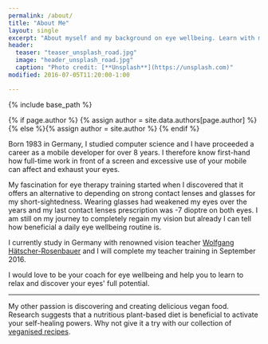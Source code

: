 ```yaml
---
permalink: /about/
title: "About Me"
layout: single
excerpt: "About myself and my background on eye wellbeing. Learn with me how to maintain a healthy sight, as well as to prevent and improve vision disorders naturally."
header:
  teaser: "teaser_unsplash_road.jpg"
  image: "header_unsplash_road.jpg"
  caption: "Photo credit: [**Unsplash**](https://unsplash.com)"
modified: 2016-07-05T11:20:00-1:00

---
```


{% include base_path %}

{% if page.author %}
  {% assign author = site.data.authors[page.author] %}{% else %}{% assign author = site.author %}
{% endif %}

[comment]: <> (TODO: Add a nice photo plus a header?)

Born 1983 in Germany, I studied computer science and I have proceeded a career as a mobile developer for over 8 years. I therefore know first-hand how full-time work in front of a screen and excessive use of your mobile can affect and exhaust your eyes.


My fascination for eye therapy training started when I discovered that it offers an alternative to depending on strong contact lenses and glasses for my short-sightedness. Wearing glasses had weakened my eyes over the years and my last contact lenses prescription was -7 dioptre on both eyes. I am still on my journey to completely regain my vision but already I can tell how beneficial a daily eye wellbeing routine is.


I currently study in Germany with renowned vision teacher [Wolfgang Hätscher-Rosenbauer](http://institut-fuer-sehtraining.de/) and I will complete my teacher training in September 2016.


I would love to be your coach for eye wellbeing and help you to learn to relax and discover your eyes' full potential. 

---

My other passion is discovering and creating delicious vegan food. Research suggests that a nutritious plant-based diet is beneficial to activate your self-healing powers. Why not give it a try with our collection of [veganised recipes](http://veganised.co.uk "veganised recipes").


[comment]: <> (Add some research link to read further on this)


[comment]: <> (You can read more about my own journey to a healthy and vital vision [here].)
